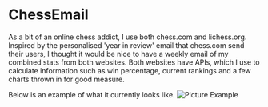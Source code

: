 # ChessEmail

As a bit of an online chess addict, I use both chess.com and lichess.org. Inspired by the personalised 'year in review' email that chess.com send their users, I thought it would be nice to have a weekly email of my combined stats from both websites.
Both websites have APIs, which I use to calculate information such as win percentage, current rankings and a few charts thrown in for good measure.

Below is an example of what it currently looks like.
![Picture Example](https://github.com/flbrack/ChessEmail/blob/main/exampleimage?raw=true)